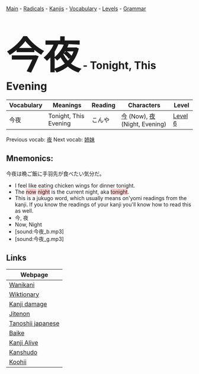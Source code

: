 <style> bigfont {font-size: 100px}</style>
[Main](../README.md) -
[Radicals](../radicals.md) -
[Kanjis](../kanjis.md) -
[Vocabulary](../vocabulary.md) -
[Levels](../levels.md) -
[Grammar](../grammar.md)
# <bigfont> 今夜</bigfont> - Tonight, This Evening 

| Vocabulary | Meanings | Reading | Characters | Level |
| --- | --- | --- | --- | --- |
| 今夜 | Tonight, This Evening | こんや |  [今](../kanjis/今.md) (Now), [夜](../kanjis/夜.md) (Night, Evening) | [Level 6](../levels/wk_level6.md) |

Previous vocab: [夜](夜.md) Next vocab: [姉妹](姉妹.md) 

## Mnemonics:
今夜は晩ご飯に手羽先が食べたい気分だ。
* I feel like eating chicken wings for dinner tonight.
* The <span style="background-color:#ffcccb"> now</span> <span style="background-color:#ffcccb"> night</span> is the current night, aka <span style="background-color:#ffcccb"> tonight</span>.
* This is a jukugo word, which usually means on'yomi readings from the kanji. If you know the readings of your kanji you'll know how to read this as well.
* 今, 夜
* Now, Night
* [sound:今夜_b.mp3]
* [sound:今夜_g.mp3]


## Links 

| Webpage |
| --- |
| [Wanikani          ](https://www.wanikani.com/kanji/今夜) |
| [Wiktionary        ](https://en.wiktionary.org/wiki/今夜) |
| [Kanji damage      ](http://www.kanjidamage.com/kanji/search?utf8=✓&q=今夜) |
| [Jitenon           ](https://jitenon.com/kanji/今夜) |
| [Tanoshii japanese ](https://www.tanoshiijapanese.com/dictionary/kanji.cfm?k=今夜) |
| [Baike             ](https://baike.baidu.com/item/今夜) |
| [Kanji Alive       ](https://app.kanjialive.com/今夜) |
| [Kanshudo          ](https://www.kanshudo.com/searchmn?q=今夜) |
| [Koohii            ](https://kanji.koohii.com/study/kanji/今夜) |
